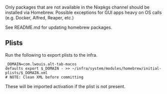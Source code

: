 Only packages that are not available in the Nixpkgs channel should be installed via Homebrew.
Possible exceptions for GUI apps heavy on OS calls (e.g. Docker, Alfred, Reaper, etc.)

See README.md for updating homebrew packages.

## Plists

Run the following to export plists to the infra.

```
_DOMAIN=com.lwouis.alt-tab-macos
defaults export $_DOMAIN - >> ~/infra/system/modules/homebrew/initial-plists/$_DOMAIN.xml
# NOTE: Clean XML before committing
```

These will be imported activation if the plist is not present.
